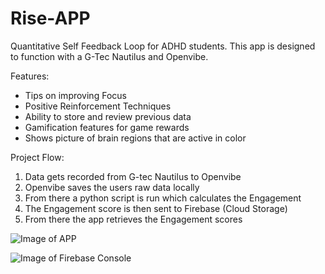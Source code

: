 # Rise-APP
Quantitative Self Feedback Loop for ADHD students. This app is designed to function with a G-Tec Nautilus and Openvibe. 

Features:
- Tips on improving Focus 
- Positive Reinforcement Techniques 
- Ability to store and review previous data
- Gamification features for game rewards 
- Shows picture of brain regions that are active in color 

Project Flow:
1. Data gets recorded from G-tec Nautilus to Openvibe
2. Openvibe saves the users raw data locally
3. From there a python script is run which calculates the Engagement 
4. The Engagement score is then sent to Firebase (Cloud Storage)
5. From there the app retrieves the Engagement scores 



![Image of APP](https://github.com/DeepMindv2/Rise-APP/blob/master/Screen%20Shot%202019-11-24%20at%203.10.34%20PM.png)

![Image of Firebase Console](https://github.com/DeepMindv2/Rise-APP/blob/master/Screen%20Shot%202019-11-24%20at%205.45.52%20PM.png)
